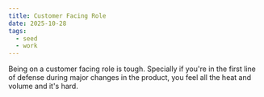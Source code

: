 ```yaml
---
title: Customer Facing Role
date: 2025-10-28
tags:
  - seed
  - work
---
```

Being on a customer facing role is tough. Specially if you're in the first line of defense during major changes in the product, you feel all the heat and volume and it's hard.